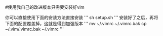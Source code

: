 #使用我自己的改进版本只需要安装好vim

你可以直接使用下面的安装方法直接安装
'''
sh setup.sh
'''
安装好了之后，再将下面的配置覆盖掉，这就是得到加强版本
'''
mv ~/.vimrc ~/.vimrc.bak
cp ~/.vim/.vimrc.bak ~/.vimrc
'''
